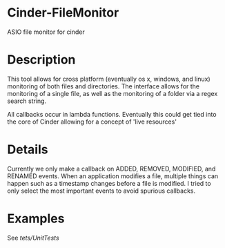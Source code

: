 # Cinder-FileMonitor
ASIO file monitor for cinder

# Description

This tool allows for cross platform (eventually os x, windows, and linux) monitoring of both files and directories.  The interface allows for the monitoring of a single file, as well as the monitoring of a folder via a regex search string.

All callbacks occur in lambda functions.  Eventually this could get tied into the core of Cinder allowing for a concept of 'live resources'

# Details

Currently we only make a callback on ADDED, REMOVED, MODIFIED, and RENAMED events.  When an application modifies a file, multiple things can happen such as a timestamp changes before a file is modified.  I tried to only select the most important events to avoid spurious callbacks.

# Examples

See _tets/UnitTests_